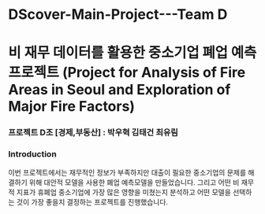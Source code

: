 # DScover-Main-Project---Team D 
# 비 재무 데이터를 활용한 중소기업 폐업 예측 프로젝트 (Project for Analysis of Fire Areas in Seoul and Exploration of Major Fire Factors)
### 프로젝트 D조 [경제,부동산] : 박우혁 김태건 최유림

### Introduction
이번 프로젝트에서는 재무적인 정보가 부족하지만 대출이 필요한 중소기업의 문제를 해결하기 위해 대안적 모델을 사용한 폐업 예측모델을 만들었습니다. 그리고 어떤 비 재무적 지표가 휴폐업 중소기업에 가장 많은 영향을 미쳤는지 분석하고 어떤 모델을 선택하는 것이 가장 좋을지 결정하는 프로젝트를 진행했습니다.
